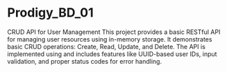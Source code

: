 # Prodigy_BD_01
CRUD API for User Management This project provides a basic RESTful API for managing user resources using in-memory storage. It demonstrates basic CRUD operations: Create, Read, Update, and Delete. The API is implemented using and includes features like UUID-based user IDs, input validation, and proper status codes for error handling.
